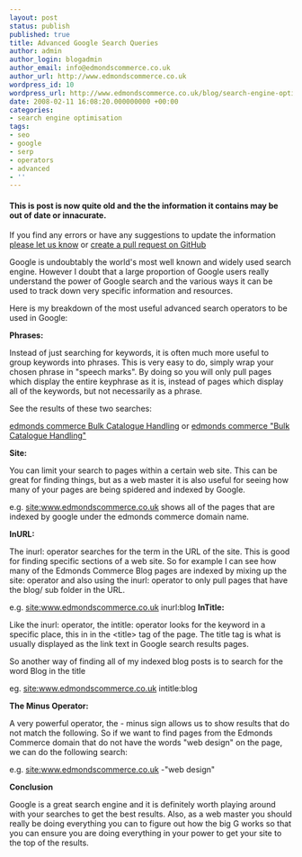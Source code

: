 ```yaml
---
layout: post
status: publish
published: true
title: Advanced Google Search Queries
author: admin
author_login: blogadmin
author_email: info@edmondscommerce.co.uk
author_url: http://www.edmondscommerce.co.uk
wordpress_id: 10
wordpress_url: http://www.edmondscommerce.co.uk/blog/search-engine-optimisation/advanced-google-search-queries/
date: 2008-02-11 16:08:20.000000000 +00:00
categories:
- search engine optimisation
tags:
- seo
- google
- serp
- operators
- advanced
- ''
---
```

<div class="oldpost"><h4>This is post is now quite old and the the information it contains may be out of date or innacurate.</h4>
<p>
If you find any errors or have any suggestions to update the information <a href="http://edmondscommerce.github.io/contact-us/index.html">please let us know</a>
or <a href="https://github.com/edmondscommerce/edmondscommerce.github.io">create a pull request on GitHub</a>
</p>
</div>
Google is undoubtably the world's most well known and widely used search engine. However I doubt that a large proportion of Google users really understand the power of Google search and the various ways it can be used to track down very specific information and resources.

Here is my breakdown of the most useful advanced search operators to be used in Google:

<strong>Phrases:</strong>

Instead of just searching for keywords, it is often much more useful to group keywords into phrases. This is very easy to do, simply wrap your chosen phrase in "speech marks".  By doing so you will only pull pages which display the entire keyphrase as it is, instead of pages which display all of the keywords, but not necessarily as a phrase.

See the results of these two searches:

<a href="http://www.google.co.uk/search?hl=en&amp;rlz=1B3GGGL_en___GB229&amp;q=edmonds+commerce+Bulk+Catalogue+Handling&amp;btnG=Search&amp;meta=" target="_blank">edmonds commerce Bulk Catalogue Handling</a> or <a href="http://www.google.co.uk/search?hl=en&amp;rlz=1B3GGGL_en___GB229&amp;q=edmonds+commerce+%22Bulk+Catalogue+Handling%22&amp;btnG=Search&amp;meta=" target="_blank">edmonds commerce "Bulk Catalogue Handling"</a>

<strong>Site:</strong>

You can limit your search to pages within a certain web site. This can be great for finding things, but as a web master it is also useful for seeing how many of your pages are being spidered and indexed by Google.

e.g. <a href="http://www.google.co.uk/search?q=site%3Awww.edmondscommerce.co.uk&amp;sourceid=navclient-ff&amp;ie=UTF-8&amp;rlz=1B3GGGL_en___GB229" target="_blank">site:www.edmondscommerce.co.uk</a> shows all of the pages that are indexed by google under the edmonds commerce domain name.

<strong>InURL:</strong>

The inurl: operator searches for the term in the URL of the site. This is good for finding specific sections of a web site. So for example I can see how many of the Edmonds Commerce Blog pages are indexed by mixing up the site: operator and also using the inurl: operator to only pull pages that have the blog/ sub folder in the URL.

e.g. <a href="http://www.google.co.uk/search?hl=en&amp;rlz=1B3GGGL_en___GB229&amp;q=site%3Awww.edmondscommerce.co.uk+inurl%3Ablog+&amp;btnG=Search&amp;meta=" target="_blank">site:www.edmondscommerce.co.uk inurl:blog </a>
<strong>InTitle:</strong>

Like the inurl: operator, the intitle: operator looks for the keyword in a specific place, this in in the &lt;title&gt; tag of the page. The title tag is what is usually displayed as the link text in Google search results pages.

So another way of finding all of my indexed blog posts is to search for the word Blog in the title

eg. <a href="http://www.google.co.uk/search?hl=en&amp;rlz=1B3GGGL_en___GB229&amp;q=site%3Awww.edmondscommerce.co.uk+intitle%3Ablog+&amp;btnG=Search&amp;meta=cr%3DcountryUK%7CcountryGB" target="_blank">site:www.edmondscommerce.co.uk intitle:blog</a>

<strong>The Minus Operator:</strong>

A very powerful operator, the - minus sign allows us to show results that do not match the following.  So if we want to find pages from the Edmonds Commerce domain that do not have the words "web design" on the page, we can do the following search:

e.g. <a href="http://www.google.co.uk/search?q=site%3Awww.edmondscommerce.co.uk+-%22web+design%22&amp;sourceid=navclient-ff&amp;ie=UTF-8&amp;rlz=1B3GGGL_en___GB229" target="_blank">site:www.edmondscommerce.co.uk -"web design"</a>

<strong> Conclusion </strong>

Google is a great search engine and it is definitely worth playing around with your searches to get the best results. Also, as a web master you should really be doing everything you can to figure out how the big G works so that you can ensure you are doing everything in your power to get your site to the top of the results.

